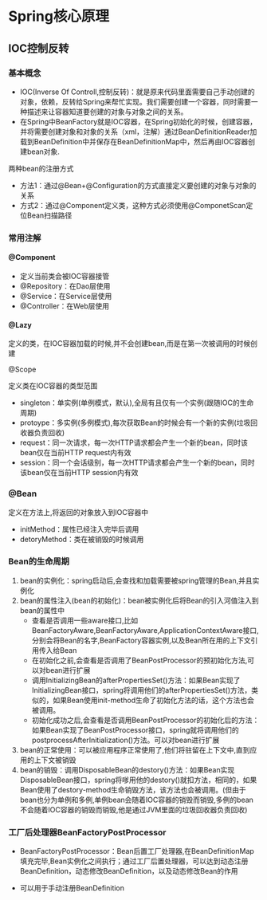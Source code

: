 # Spring核心原理

## IOC控制反转

### 基本概念

- IOC(Inverse Of Controll,控制反转)：就是原来代码里面需要自己手动创建的对象，依赖，反转给Spring来帮忙实现。我们需要创建一个容器，同时需要一种描述来让容器知道要创建的对象与对象之间的关系。
- 在Spring中BeanFactory就是IOC容器，在Spring初始化的时候，创建容器，并将需要创建对象和对象的关系（xml，注解）通过BeanDefinitionReader加载到BeanDefinition中并保存在BeanDefinitionMap中，然后再由IOC容器创建bean对象.

两种bean的注册方式

- 方法1：通过@Bean+@Configuration的方式直接定义要创建的对象与对象的关系
- 方式2：通过@Component定义类，这种方式必须使用@ComponetScan定位Bean扫描路径

### 常用注解

#### @Component

- 定义当前类会被IOC容器接管
- @Repository：在Dao层使用
- @Service：在Service层使用
- @Controller：在Web层使用

#### @Lazy

定义的类，在IOC容器加载的时候,并不会创建bean,而是在第一次被调用的时候创建

@Scope

定义类在IOC容器的类型范围

- singleton：单实例(单例模式，默认),全局有且仅有一个实例(跟随IOC的生命周期)
- protoype：多实例(多例模式),每次获取Bean的时候会有一个新的实例(垃圾回收器负责回收)
- request：同一次请求，每一次HTTP请求都会产生一个新的bean，同时该bean仅在当前HTTP request内有效
- session：同一个会话级别，每一次HTTP请求都会产生一个新的bean，同时该bean仅在当前HTTP session内有效

### @Bean

定义在方法上,将返回的对象放入到IOC容器中

- initMethod：属性已经注入完毕后调用
- detoryMethod：类在被销毁的时候调用

### Bean的生命周期

1. bean的实例化：spring启动后,会查找和加载需要被spring管理的Bean,并且实例化
2. bean的属性注入(bean的初始化)：bean被实例化后将Bean的引入河值注入到bean的属性中
   - 查看是否调用一些aware接口,比如BeanFactoryAware,BeanFactoryAware,ApplicationContextAware接口,分别会将Bean的名字,BeanFactory容器实例,以及Bean所在用的上下文引用传入给Bean
   - 在初始化之前,会查看是否调用了BeanPostProcessor的预初始化方法,可以对bean进行扩展
   - 调用InitializingBean的afterPropertiesSet()方法：如果Bean实现了InitializingBean接口，spring将调用他们的afterPropertiesSet()方法，类似的，如果Bean使用init-method生命了初始化方法的话，这个方法也会被调用。
   - 初始化成功之后,会查看是否调用BeanPostProcessor的初始化后的方法：如果Bean实现了BeanPostProcessor接口，spring就将调用他们的postprocessAfterInitialization()方法。可以对bean进行扩展
3. bean的正常使用：可以被应用程序正常使用了,他们将驻留在上下文中,直到应用的上下文被销毁
4. bean的销毁：调用DisposableBean的destory()方法：如果Bean实现DisposableBean接口，spring将嗲用他的destory()就扣方法，相同的，如果Bean使用了destory-method生命销毁方法，该方法也会被调用。(但由于bean也分为单例和多例,单例bean会随着IOC容器的销毁而销毁,多例的bean不会随着IOC容器的销毁而销毁,他是通过JVM里面的垃圾回收器负责回收)

### 工厂后处理器BeanFactoryPostProcessor

- BeanFactoryPostProcessor：Bean后置工厂处理器,在BeanDefinitionMap填充完毕,Bean实例化之间执行；通过工厂后置处理器，可以达到动态注册BeanDefinition，动态修改BeanDefinition，以及动态修改Bean的作用

- 可以用于手动注册BeanDefinition

  ```java
  
  ```

  